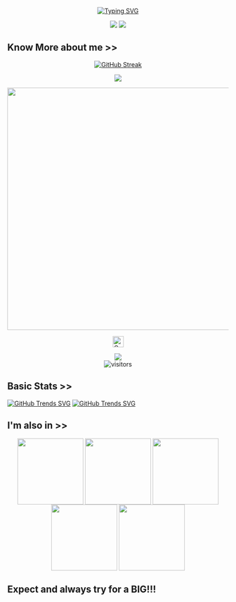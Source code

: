 <p align="center">
<a href="https://git.io/typing-svg"><img src="https://readme-typing-svg.demolab.com?font=Fira+Code&size=40&pause=1000&color=F70396&center=true&vCenter=true&random=false&width=525&lines=I'm+Cryptomoon89;I'm+a+LIMITED+EDITION" alt="Typing SVG" /></a>
</p>

<link rel="icon" type="image/x-icon" href="https://rdxlr.github.io/logo/favicon.ico">

<p align="center">
<img src="https://raw.githubusercontent.com/cryptomoon89/Cryptomoon89/main/IMG/rdxlr_logo_gif.gif">
<img src="https://raw.githubusercontent.com/cryptomoon89/Cryptomoon89/main/IMG/keyboard.gif">
</p>

## Know More about me >>

<p align="center">
<a href="https://git.io/streak-stats"><img src="https://streak-stats.demolab.com?user=cryptomoon89&theme=radical" alt="GitHub Streak" /></a>
</p>

<p align="center">
<img src="https://github-readme-stats.vercel.app/api?username=cryptomoon89&show_icons=true&theme=radical">
</p>

<p align="center">
<a href="https://github.com/cryptomoon89"><img width=550 src="https://github-profile-trophy.vercel.app/?username=Alygnt&theme=dracula&no-frame=true&title=Followers,Stars,Commit,Repository,Issues"/></a>
</p>

<p align="center">
<a href="https://github.com/cryptomoon89"><img height="25" title="Counter" src="https://komarev.com/ghpvc/?username=rdxlr&color=blueviolet&style=flat-square"></a>
</p>

<p align="center">
<a href="https://hits.seeyoufarm.com"><img src="https://hits.seeyoufarm.com/api/count/incr/badge.svg?url=https%3A%2F%2Fgithub.com%2FRDXLR&count_bg=%2379C83D&title_bg=%23555555&icon=&icon_color=%23E7E7E7&title=hits&edge_flat=true"/></a>
<br>
<img align="center" alt="visitors" src="https://visitor-badge.glitch.me/badge?page_id=RDXLR-admin&style=flat-square" />
</p>

 
## Basic Stats >>
[![GitHub Trends SVG](https://api.githubtrends.io/user/svg/cryptomoon89/langs?time_range=one_year&theme=synthwaves)](https://githubtrends.io)
[![GitHub Trends SVG](https://api.githubtrends.io/user/svg/cryptomoon89/repos?time_range=one_year&theme=synthwaves)](https://githubtrends.io)

## I'm also in >>
<p align="center">
<a href="https://github.com/Cryptomoon89" ><img align="center" src="https://raw.githubusercontent.com/Cryptomoon89/Cryptomoon89.github.io/main/socialmedia/pics/github.png" width="150"></a>
<a href="https://gitlab.com/Cryptomoon89" ><img align="center" src="https://raw.githubusercontent.com/Cryptomoon89/Cryptomoon89.github.io/main/socialmedia/pics/gitlab.png" width="150"></a>
<a href="https://instagram.com/Cryptomoon89" ><img align="center" src="https://raw.githubusercontent.com/Cryptomoon89/Cryptomoon89.github.io/main/socialmedia/pics/instagram.png" width="150"></a>
<a href="https://www.facebook.com/profile.php?id=61552517980412" ><img align="center" src="https://raw.githubusercontent.com/Cryptomoon89/Cryptomoon89.github.io/main/socialmedia/pics/facebook.png"  width="150"></a>
<a href="https://twitter.com/Mikhamoon12" ><img align="center" src="https://raw.githubusercontent.com/Cryptomoon89/Cryptomoon89.github.io/main/socialmedia/pics/twitter.png"  width="150"></a>
</p>

## Expect and always try for a BIG!!!
